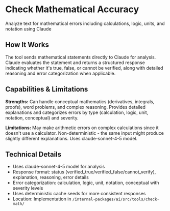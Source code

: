 # Check Mathematical Accuracy

Analyze text for mathematical errors including calculations, logic, units, and notation using Claude

## How It Works

The tool sends mathematical statements directly to Claude for analysis. Claude evaluates the statement and returns a structured response indicating whether it's true, false, or cannot be verified, along with detailed reasoning and error categorization when applicable.

## Capabilities & Limitations

**Strengths:** Can handle conceptual mathematics (derivatives, integrals, proofs), word problems, and complex reasoning. Provides detailed explanations and categorizes errors by type (calculation, logic, unit, notation, conceptual) and severity.

**Limitations:** May make arithmetic errors on complex calculations since it doesn't use a calculator. Non-deterministic - the same input might produce slightly different explanations. Uses claude-sonnet-4-5 model.

## Technical Details

- Uses claude-sonnet-4-5 model for analysis
- Response format: status (verified_true/verified_false/cannot_verify), explanation, reasoning, error details
- Error categorization: calculation, logic, unit, notation, conceptual with severity levels
- Uses deterministic cache seeds for more consistent responses
- Location: Implementation in `/internal-packages/ai/src/tools/check-math/`
